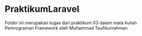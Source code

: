 # PraktikumLaravel
Folder ini merupakan tugas dari praktikum 03 dalam mata kuliah Pemrograman Framework oleh Muhammad Taufikurrahman
